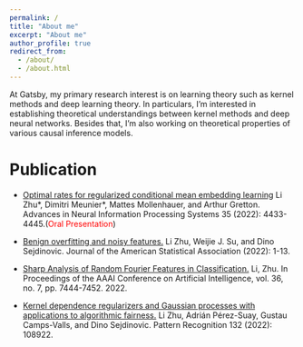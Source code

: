 ```yaml
---
permalink: /
title: "About me"
excerpt: "About me"
author_profile: true
redirect_from: 
  - /about/
  - /about.html
---
```

At Gatsby, my primary research interest is on learning theory such as kernel methods and deep learning theory. In particulars, I’m interested in establishing theoretical understandings between kernel methods and deep neural networks. Besides that, I’m also working on theoretical properties of various causal inference models.

Publication
======
-  [Optimal rates for regularized conditional mean embedding learning](https://proceedings.neurips.cc/paper_files/paper/2022/file/1c71cd4032da425409d8ada8727bad42-Paper-Conference.pdf)
Li Zhu\*, Dimitri Meunier\*, Mattes Mollenhauer, and Arthur Gretton. Advances in Neural Information Processing Systems 35 (2022): 4433-4445.(<span style="color:red">Oral Presentation</span>)

-  [Benign overfitting and noisy features.](https://www.tandfonline.com/doi/full/10.1080/01621459.2022.2093206)
Li Zhu, Weijie J. Su, and Dino Sejdinovic.  Journal of the American Statistical Association (2022): 1-13.

-  [Sharp Analysis of Random Fourier Features in Classification.](https://ojs.aaai.org/index.php/AAAI/article/view/20708)
Li, Zhu. In Proceedings of the AAAI Conference on Artificial Intelligence, vol. 36, no. 7, pp. 7444-7452. 2022.

-  [Kernel dependence regularizers and Gaussian processes with applications to algorithmic fairness.](](https://www.sciencedirect.com/science/article/pii/S0031320322004034))
Li Zhu, Adrián Pérez-Suay, Gustau Camps-Valls, and Dino Sejdinovic. Pattern Recognition 132 (2022): 108922.



